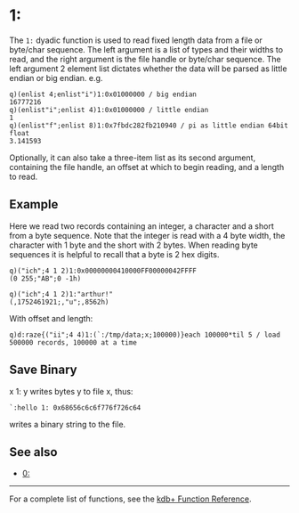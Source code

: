 1:
==

The `1:` dyadic function is used to read fixed length data from a file or byte/char sequence. The left argument is a list of types and their widths to read, and the right argument is the file handle or byte/char sequence. The left argument 2 element list dictates whether the data will be parsed as little endian or big endian. e.g.

    q)(enlist 4;enlist"i")1:0x01000000 / big endian
    16777216
    q)(enlist"i";enlist 4)1:0x01000000 / little endian
    1
    q)(enlist"f";enlist 8)1:0x7fbdc282fb210940 / pi as little endian 64bit float
    3.141593

Optionally, it can also take a three-item list as its second argument, containing the file handle, an offset at which to begin reading, and a length to read.

Example
-------

Here we read two records containing an integer, a character and a short from a byte sequence. Note that the integer is read with a 4 byte width, the character with 1 byte and the short with 2 bytes. When reading byte sequences it is helpful to recall that a byte is 2 hex digits.

    q)("ich";4 1 2)1:0x00000000410000FF00000042FFFF
    (0 255;"AB";0 -1h)

    q)("ich";4 1 2)1:"arthur!"
    (,1752461921;,"u";,8562h)

With offset and length:

    q)d:raze{("ii";4 4)1:(`:/tmp/data;x;100000)}each 100000*til 5 / load 500000 records, 100000 at a time

Save Binary
-----------

x 1: y writes bytes y to file x, thus:

`` `:hello 1: 0x68656c6c6f776f726c64 ``

writes a binary string to the file.

See also
--------

-   [0:](Reference/ZeroColon "wikilink")

------------------------------------------------------------------------

For a complete list of functions, see the [kdb+ Function Reference](Reference "wikilink").
